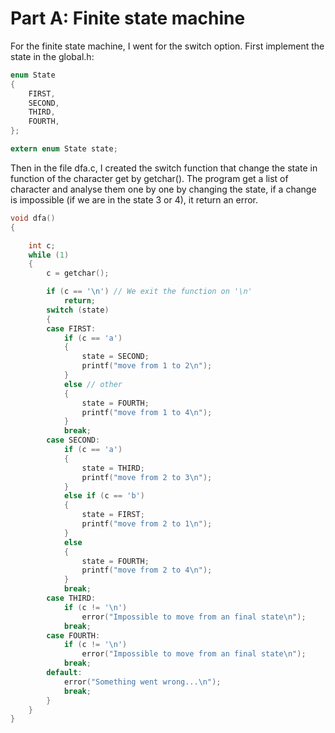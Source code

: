# Part A: Finite state machine

For the finite state machine, I went for the switch option.
First implement the state in the global.h:
```C
enum State
{
    FIRST,
    SECOND,
    THIRD,
    FOURTH,
};

extern enum State state;
```
Then in the file dfa.c, I created the switch function that change the state in function of the character get by getchar().
The program get a list of character and analyse them one by one by changing the state, if a change is impossible (if we are in the state 3 or 4), it return an error.
```C
void dfa()
{

    int c;
    while (1)
    {
        c = getchar();

        if (c == '\n') // We exit the function on '\n'
            return;
        switch (state)
        {
        case FIRST:
            if (c == 'a')
            {
                state = SECOND;
                printf("move from 1 to 2\n");
            }
            else // other
            {
                state = FOURTH;
                printf("move from 1 to 4\n");
            }
            break;
        case SECOND:
            if (c == 'a')
            {
                state = THIRD;
                printf("move from 2 to 3\n");
            }
            else if (c == 'b')
            {
                state = FIRST;
                printf("move from 2 to 1\n");
            }
            else
            {
                state = FOURTH;
                printf("move from 2 to 4\n");
            }
            break;
        case THIRD:
            if (c != '\n')
                error("Impossible to move from an final state\n");
            break;
        case FOURTH:
            if (c != '\n')
                error("Impossible to move from an final state\n");
            break;
        default:
            error("Something went wrong...\n");
            break;
        }
    }
}
```